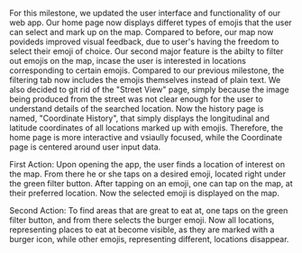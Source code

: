 For this milestone, we updated the user interface and functionality of our web app. Our home page now displays differet types of emojis that the user can select and mark up on the map. Compared to before, our map now povideds improved visual feedback, due to user's having the freedom to select their emoji of choice. Our second major feature is the abilty to filter out emojis on the map, incase the user is interested in locations corresponding to certain emojis. Compared to our previous milestone, the filtering tab now includes the emojis themselves instead of plain text. We also decided to git rid of the "Street View" page, simply because the image being produced from the street was not clear enough for the user to understand details of the searched location. Now the history page is named, "Coordinate History", that simply displays the longitudinal and latitude coordinates of all locations marked up with emojis. Therefore, the home page is more interactive and vsiaully focused, while the Coordinate page is centered around user input data. 

First Action: Upon opening the app, the user finds a location of interest on the map. From there he or she taps on a desired emoji, located right under the green filter button. After tapping on an emoji, one can tap on the map, at their preferred location. Now the selected emoji is displayed on the map.

Second Action: To find areas that are great to eat at, one taps on the green filter button, and from there selects the burger emoji. Now all locations, representing places to eat at become visible, as they are marked with a burger icon, while other emojis, representing different, locations disappear. 
